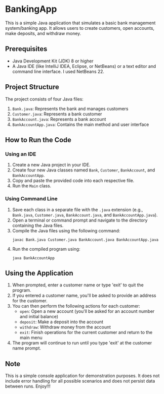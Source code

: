 # BankingApp

This is a simple Java application that simulates a basic bank management system/banking app. It allows users to create customers, open accounts, make deposits, and withdraw money.

## Prerequisites

- Java Development Kit (JDK) 8 or higher
- A Java IDE (like IntelliJ IDEA, Eclipse, or NetBeans) or a text editor and command line interface. I used NetBeans 22.

## Project Structure

The project consists of four Java files:

1. `Bank.java`: Represents the bank and manages customers
2. `Customer.java`: Represents a bank customer
3. `BankAccount.java`: Represents a bank account
4. `BankAccountApp.java`: Contains the main method and user interface

## How to Run the Code

### Using an IDE

1. Create a new Java project in your IDE.
2. Create four new Java classes named `Bank`, `Customer`, `BankAccount`, and `BankAccountApp`.
3. Copy and paste the provided code into each respective file.
4. Run the `Main` class.

### Using Command Line

1. Save each class in a separate file with the `.java` extension (e.g., `Bank.java`, `Customer.java`, `BankAccount.java`, and `BankAccountApp.java`).
2. Open a terminal or command prompt and navigate to the directory containing the Java files.
3. Compile the Java files using the following command:
   ```
   javac Bank.java Customer.java BankAccount.java BankAccountApp.java
   ```
4. Run the compiled program using:
   ```
   java BankAccountApp
   ```

## Using the Application

1. When prompted, enter a customer name or type 'exit' to quit the program.
2. If you entered a customer name, you'll be asked to provide an address for the customer.
3. You can then perform the following actions for each customer:
   - `open`: Open a new account (you'll be asked for an account number and initial balance)
   - `deposit`: Make a deposit into the account
   - `withdraw`: Withdraw money from the account
   - `exit`: Finish operations for the current customer and return to the main menu
4. The program will continue to run until you type 'exit' at the customer name prompt.

## Note

This is a simple console application for demonstration purposes. It does not include error handling for all possible scenarios and does not persist data between runs.
Enjoy!!!
